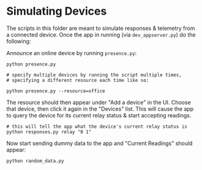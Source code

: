 # Simulating Devices

The scripts in this folder are meant to simulate responses & telemetry from a connected
device.  Once the app in running (via `dev_appserver.py`) do the following:

Announce an online device by running `presence.py`:

    python presence.py  

    # specify multiple devices by running the script multiple times, 
    # specifying a different resource each time like so:

    python presence.py --resource=office


The resource should then appear under "Add a device" in the UI.  Choose that device, 
then click it again in the "Devices" list.  This will cause the app to query the device 
for its current relay status & start accepting readings.

    # this will tell the app what the device's current relay status is
    python responses.py relay "0 1" 


Now start sending dummy data to the app and "Current Readings" should appear:

    python random_data.py
